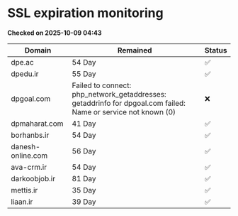 # SSL expiration monitoring

**Checked on 2025-10-09 04:43**

| Domain | Remained | Status       |
|--------|----------|--------------|
| dpe.ac     | 54 Day   | ✅ |
| dpedu.ir     | 55 Day   | ✅ |
| dpgoal.com     | Failed to connect: php_network_getaddresses: getaddrinfo for dpgoal.com failed: Name or service not known (0)       | ❌ |
| dpmaharat.com     | 41 Day   | ✅ |
| borhanbs.ir     | 54 Day   | ✅ |
| danesh-online.com     | 56 Day   | ✅ |
| ava-crm.ir     | 54 Day   | ✅ |
| darkoobjob.ir     | 81 Day   | ✅ |
| mettis.ir     | 35 Day   | ✅ |
| liaan.ir     | 39 Day   | ✅ |
